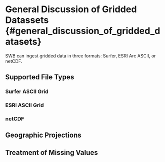 # General Discussion of Gridded Datassets {#general_discussion_of_gridded_datasets}

SWB can ingest gridded data in three formats: Surfer, ESRI Arc ASCII, or netCDF. 


## Supported File Types

### Surfer ASCII Grid

### ESRI ASCII Grid

### netCDF

## Geographic Projections

## Treatment of Missing Values